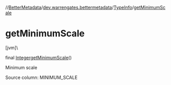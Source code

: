//[BetterMetadata](../../../index.md)/[dev.warrengates.bettermetadata](../index.md)/[TypeInfo](index.md)/[getMinimumScale](get-minimum-scale.md)

# getMinimumScale

[jvm]\

final [Integer](https://docs.oracle.com/javase/8/docs/api/java/lang/Integer.html)[getMinimumScale](get-minimum-scale.md)()

Minimum scale

Source column: MINIMUM_SCALE
